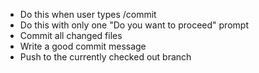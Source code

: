 * Do this when user types /commit
* Do this with only one "Do you want to proceed" prompt
* Commit all changed files 
* Write a good commit message
* Push to the currently checked out branch

